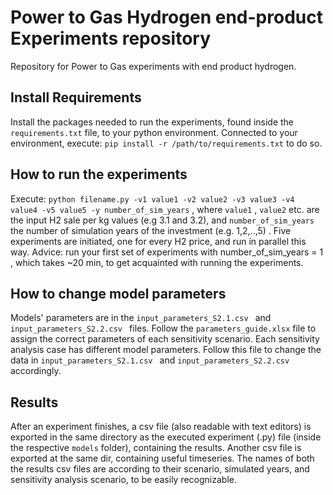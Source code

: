 # Power to Gas Hydrogen end-product Experiments repository
Repository for Power to Gas experiments with end product hydrogen.
## Install Requirements
Install the packages needed to run the experiments, found inside the ```requirements.txt``` file, to your python environment. Connected to your environment, execute:  ```pip install -r /path/to/requirements.txt``` to do so.

## How to run the experiments
Execute: ```python filename.py -v1 value1 -v2 value2 -v3 value3 -v4 value4 -v5 value5 -y number_of_sim_years``` ,  where ```value1``` , ```value2``` etc. are the input H2 sale per kg values (e.g 3.1 and 3.2), and ```number_of_sim_years``` the number of simulation years of the investment (e.g. 1,2,..,5) . Five experiments are initiated, one for every H2 price, and run in parallel this way.
Advice: run your first set of experiments with number_of_sim_years = 1 , which takes ~20 min, to get acquainted with running the experiments.

## How to change model parameters
Models' parameters are in the ```input_parameters_S2.1.csv ``` and  ```input_parameters_S2.2.csv ``` files. Follow the ```parameters_guide.xlsx``` file to assign the correct parameters of each sensitivity scenario. Each sensitivity analysis case has different model parameters. Follow this file to change the data in ```input_parameters_S2.1.csv ``` and  ```input_parameters_S2.2.csv ``` accordingly.

## Results
After an experiment finishes, a csv file (also readable with text editors) is exported in the same directory as the executed experiment (.py) file (inside the respective ```models``` folder), containing the results. Another csv file is exported at the same dir, containing useful timeseries.
The names of both the results csv files are according to their scenario, simulated years, and sensitivity analysis scenario, to be easily recognizable.
